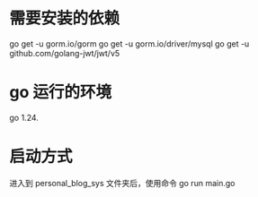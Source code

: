 # 需要安装的依赖
go get -u gorm.io/gorm
go get -u gorm.io/driver/mysql
go get -u github.com/golang-jwt/jwt/v5

# go 运行的环境
go 1.24.

# 启动方式
进入到 personal_blog_sys 文件夹后，使用命令 go run main.go

